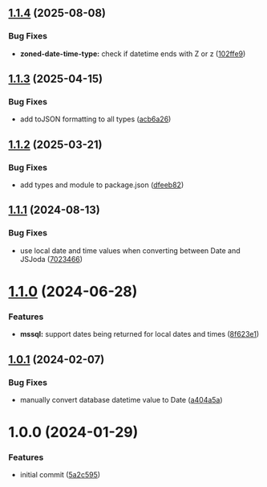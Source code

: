 ## [1.1.4](https://github.com/dasprid/mikro-orm-js-joda/compare/v1.1.3...v1.1.4) (2025-08-08)


### Bug Fixes

* **zoned-date-time-type:** check if datetime ends with Z or z ([102ffe9](https://github.com/dasprid/mikro-orm-js-joda/commit/102ffe9de3c0f04d7bd0e75125b1e3bbb6a7e3bd))

## [1.1.3](https://github.com/dasprid/mikro-orm-js-joda/compare/v1.1.2...v1.1.3) (2025-04-15)


### Bug Fixes

* add toJSON formatting to all types ([acb6a26](https://github.com/dasprid/mikro-orm-js-joda/commit/acb6a26cbf4924b9a48598e2021c9de81578f11c))

## [1.1.2](https://github.com/dasprid/mikro-orm-js-joda/compare/v1.1.1...v1.1.2) (2025-03-21)


### Bug Fixes

* add types and module to package.json ([dfeeb82](https://github.com/dasprid/mikro-orm-js-joda/commit/dfeeb8279ab5f1765f1a4f1d8048b94dbd345e31))

## [1.1.1](https://github.com/dasprid/mikro-orm-js-joda/compare/v1.1.0...v1.1.1) (2024-08-13)


### Bug Fixes

* use local date and time values when converting between Date and JSJoda ([7023466](https://github.com/dasprid/mikro-orm-js-joda/commit/7023466dfe86693765402ad4a774c7975900f516))

# [1.1.0](https://github.com/dasprid/mikro-orm-js-joda/compare/v1.0.1...v1.1.0) (2024-06-28)


### Features

* **mssql:** support dates being returned for local dates and times ([8f623e1](https://github.com/dasprid/mikro-orm-js-joda/commit/8f623e1551b87dcaed027452ec4b74fcdf280611))

## [1.0.1](https://github.com/dasprid/mikro-orm-js-joda/compare/v1.0.0...v1.0.1) (2024-02-07)


### Bug Fixes

* manually convert database datetime value to Date ([a404a5a](https://github.com/dasprid/mikro-orm-js-joda/commit/a404a5ac926f77ae2229b935992f4eeec91a141b))

# 1.0.0 (2024-01-29)


### Features

* initial commit ([5a2c595](https://github.com/dasprid/mikro-orm-js-joda/commit/5a2c595b63bb3a8a7ec913eb61aa9a101974a722))
